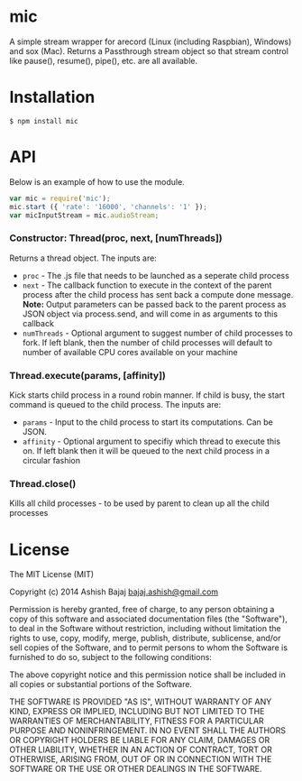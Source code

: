 # mic
A simple stream wrapper for arecord (Linux (including Raspbian), Windows) and sox (Mac). Returns a Passthrough stream object so that stream control like pause(), resume(), pipe(), etc. are all available.

Installation
============
```
$ npm install mic
```

API
============
Below is an example of how to use the module. 
```javascript
var mic = require('mic');
mic.start ({ 'rate': '16000', 'channels': '1' });
var micInputStream = mic.audioStream;

```

### Constructor: Thread(proc, next, [numThreads])
Returns a thread object. The inputs are:
* `proc` - The .js file that needs to be launched as a seperate child process
* `next` - The callback function to execute in the context of the parent process after the child process has sent back a compute done message.
**Note:** Output parameters can be passed back to the parent process as JSON object via process.send, and will come in as arguments to this callback
* `numThreads` - Optional argument to suggest number of child processes to fork. If left blank, then the number of child processes will default to number of available CPU cores available on your machine

### Thread.execute(params, [affinity])
Kick starts child process in a round robin manner. If child is busy, the start command is queued to the child process. The inputs are:
* `params` - Input to the child process to start its computations. Can be JSON.
* `affinity` - Optional argument to specifiy which thread to execute this on. If left blank then it will be queued to the next child process in a circular fashion

### Thread.close()
Kills all child processes - to be used by parent to clean up all the child processes

License
==========
The MIT License (MIT)

Copyright (c) 2014 Ashish Bajaj bajaj.ashish@gmail.com

Permission is hereby granted, free of charge, to any person obtaining a copy of this software and associated documentation files (the "Software"), to deal in the Software without restriction, including without limitation the rights to use, copy, modify, merge, publish, distribute, sublicense, and/or sell copies of the Software, and to permit persons to whom the Software is furnished to do so, subject to the following conditions:

The above copyright notice and this permission notice shall be included in all copies or substantial portions of the Software.

THE SOFTWARE IS PROVIDED "AS IS", WITHOUT WARRANTY OF ANY KIND, EXPRESS OR IMPLIED, INCLUDING BUT NOT LIMITED TO THE WARRANTIES OF MERCHANTABILITY, FITNESS FOR A PARTICULAR PURPOSE AND NONINFRINGEMENT. IN NO EVENT SHALL THE AUTHORS OR COPYRIGHT HOLDERS BE LIABLE FOR ANY CLAIM, DAMAGES OR OTHER LIABILITY, WHETHER IN AN ACTION OF CONTRACT, TORT OR OTHERWISE, ARISING FROM, OUT OF OR IN CONNECTION WITH THE SOFTWARE OR THE USE OR OTHER DEALINGS IN THE SOFTWARE.
